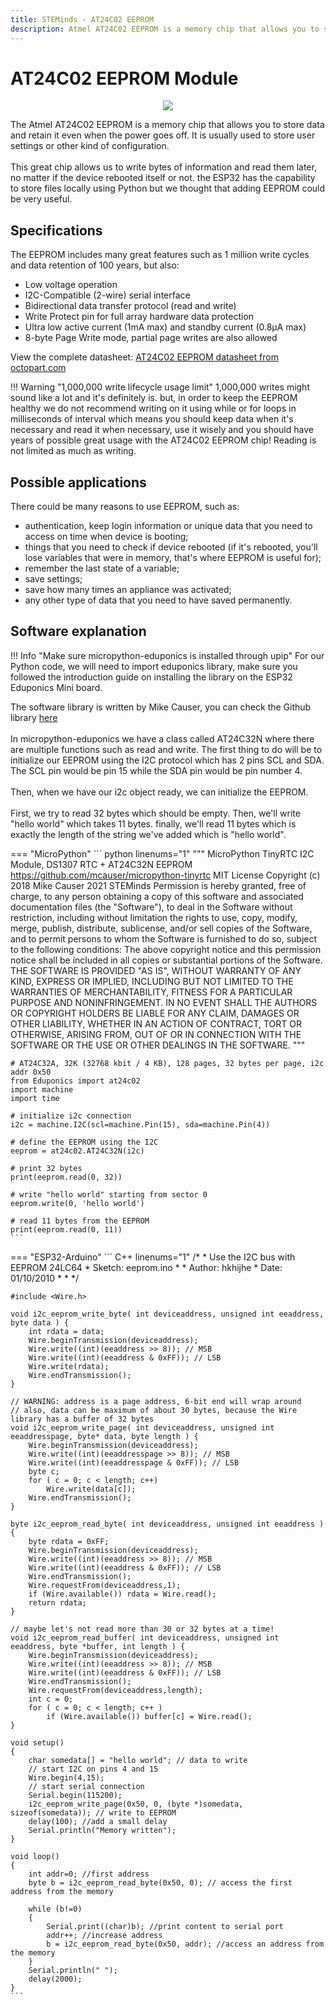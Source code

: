 ```yaml
---
title: STEMinds - AT24C02 EEPROM
description: Atmel AT24C02 EEPROM is a memory chip that allows you to store data and retain it even when the power goes off. It is usually used to store user settings or other kind of configuration. This great chip allows us to write bytes of information and read them later, no matter if the device rebooted itself or not.
---
```


# AT24C02 EEPROM Module

<p align="center">
  <img src="https://cdn.steminds.com/docs/kits/eduponics_mini/AT24C02_EEPROM.jpg">
</p>

The Atmel AT24C02 EEPROM is a memory chip that allows you to store data and retain it even when the power goes off. It is usually used to store user settings or other kind of configuration.
<br/><br/>
This great chip allows us to write bytes of information and read them later, no matter if the device rebooted itself or not.
the ESP32 has the capability to store files locally using Python but we thought that adding EEPROM could be very useful.

## Specifications

The EEPROM includes many great features such as 1 million write cycles and data retention of 100 years, but also:

* Low voltage operation
* I2C-Compatible (2-wire) serial interface
* Bidirectional data transfer protocol (read and write)
* Write Protect pin for full array hardware data protection
* Ultra low active current (1mA max) and standby current (0.8μA max)
* 8-byte Page Write mode, partial page writes are also allowed

View the complete datasheet: [AT24C02 EEPROM datasheet from octopart.com](https://datasheet.octopart.com/AT24C02D-XHM-T-Microchip-datasheet-25361987.pdf)

!!! Warning "1,000,000 write lifecycle usage limit"
    1,000,000 writes might sound like a lot and it's definitely is. but, in order to keep the EEPROM healthy we do not recommend writing on it using while or for loops in milliseconds of interval which means you should keep data when it's necessary and read it when necessary, use it wisely and you should have years of possible great usage with the AT24C02 EEPROM chip!
    Reading is not limited as much as writing.

## Possible applications

There could be many reasons to use EEPROM, such as:

* authentication, keep login information or unique data that you need to access on time when device is booting;
* things that you need to check if device rebooted (if it's rebooted, you'll lose variables that were in memory, that's where EEPROM is useful for);
* remember the last state of a variable;
* save settings;
* save how many times an appliance was activated;
* any other type of data that you need to have saved permanently.

## Software explanation

!!! Info "Make sure micropython-eduponics is installed through upip"
    For our Python code, we will need to import eduponics library, make sure you followed the introduction guide on installing the library on the ESP32 Eduponics Mini board.

The software library is written by Mike Causer, you can check the Github library [here](https://github.com/mcauser/micropython-tinyrtc)
<br/><br/>
In micropython-eduponics we have a class called AT24C32N where there are multiple functions such as read and write.
The first thing to do will be to initialize our EEPROM using the I2C protocol which has 2 pins SCL and SDA.
The SCL pin would be pin 15 while the SDA pin would be pin number 4.
<br/><br/>
Then, when we have our i2c object ready, we can initialize the EEPROM.
<br/><br/>
First, we try to read 32 bytes which should be empty. Then, we'll write "hello world" which takes 11 bytes.
finally, we'll read 11 bytes which is exactly the length of the string we've added which is "hello world".

=== "MicroPython"
    ``` python linenums="1"
    """
    MicroPython TinyRTC I2C Module, DS1307 RTC + AT24C32N EEPROM
    https://github.com/mcauser/micropython-tinyrtc
    MIT License
    Copyright (c) 2018 Mike Causer
                  2021 STEMinds
    Permission is hereby granted, free of charge, to any person obtaining a copy
    of this software and associated documentation files (the "Software"), to deal
    in the Software without restriction, including without limitation the rights
    to use, copy, modify, merge, publish, distribute, sublicense, and/or sell
    copies of the Software, and to permit persons to whom the Software is
    furnished to do so, subject to the following conditions:
    The above copyright notice and this permission notice shall be included in all
    copies or substantial portions of the Software.
    THE SOFTWARE IS PROVIDED "AS IS", WITHOUT WARRANTY OF ANY KIND, EXPRESS OR
    IMPLIED, INCLUDING BUT NOT LIMITED TO THE WARRANTIES OF MERCHANTABILITY,
    FITNESS FOR A PARTICULAR PURPOSE AND NONINFRINGEMENT. IN NO EVENT SHALL THE
    AUTHORS OR COPYRIGHT HOLDERS BE LIABLE FOR ANY CLAIM, DAMAGES OR OTHER
    LIABILITY, WHETHER IN AN ACTION OF CONTRACT, TORT OR OTHERWISE, ARISING FROM,
    OUT OF OR IN CONNECTION WITH THE SOFTWARE OR THE USE OR OTHER DEALINGS IN THE
    SOFTWARE.
    """

    # AT24C32A, 32K (32768 kbit / 4 KB), 128 pages, 32 bytes per page, i2c addr 0x50
    from Eduponics import at24c02
    import machine
    import time

    # initialize i2c connection
    i2c = machine.I2C(scl=machine.Pin(15), sda=machine.Pin(4))

    # define the EEPROM using the I2C
    eeprom = at24c02.AT24C32N(i2c)

    # print 32 bytes
    print(eeprom.read(0, 32))

    # write "hello world" starting from sector 0
    eeprom.write(0, 'hello world')

    # read 11 bytes from the EEPROM
    print(eeprom.read(0, 11))
    ```
=== "ESP32-Arduino"
    ``` C++ linenums="1"
    /*
      *  Use the I2C bus with EEPROM 24LC64
      *  Sketch:    eeprom.ino
      *
      *  Author: hkhijhe
      *  Date: 01/10/2010
      *
      *
      */

    #include <Wire.h>

    void i2c_eeprom_write_byte( int deviceaddress, unsigned int eeaddress, byte data ) {
        int rdata = data;
        Wire.beginTransmission(deviceaddress);
        Wire.write((int)(eeaddress >> 8)); // MSB
        Wire.write((int)(eeaddress & 0xFF)); // LSB
        Wire.write(rdata);
        Wire.endTransmission();
    }

    // WARNING: address is a page address, 6-bit end will wrap around
    // also, data can be maximum of about 30 bytes, because the Wire library has a buffer of 32 bytes
    void i2c_eeprom_write_page( int deviceaddress, unsigned int eeaddresspage, byte* data, byte length ) {
        Wire.beginTransmission(deviceaddress);
        Wire.write((int)(eeaddresspage >> 8)); // MSB
        Wire.write((int)(eeaddresspage & 0xFF)); // LSB
        byte c;
        for ( c = 0; c < length; c++)
            Wire.write(data[c]);
        Wire.endTransmission();
    }

    byte i2c_eeprom_read_byte( int deviceaddress, unsigned int eeaddress ) {
        byte rdata = 0xFF;
        Wire.beginTransmission(deviceaddress);
        Wire.write((int)(eeaddress >> 8)); // MSB
        Wire.write((int)(eeaddress & 0xFF)); // LSB
        Wire.endTransmission();
        Wire.requestFrom(deviceaddress,1);
        if (Wire.available()) rdata = Wire.read();
        return rdata;
    }

    // maybe let's not read more than 30 or 32 bytes at a time!
    void i2c_eeprom_read_buffer( int deviceaddress, unsigned int eeaddress, byte *buffer, int length ) {
        Wire.beginTransmission(deviceaddress);
        Wire.write((int)(eeaddress >> 8)); // MSB
        Wire.write((int)(eeaddress & 0xFF)); // LSB
        Wire.endTransmission();
        Wire.requestFrom(deviceaddress,length);
        int c = 0;
        for ( c = 0; c < length; c++ )
            if (Wire.available()) buffer[c] = Wire.read();
    }

    void setup()
    {
        char somedata[] = "hello world"; // data to write
        // start I2C on pins 4 and 15
        Wire.begin(4,15);
        // start serial connection
        Serial.begin(115200);
        i2c_eeprom_write_page(0x50, 0, (byte *)somedata, sizeof(somedata)); // write to EEPROM
        delay(100); //add a small delay
        Serial.println("Memory written");
    }

    void loop()
    {
        int addr=0; //first address
        byte b = i2c_eeprom_read_byte(0x50, 0); // access the first address from the memory

        while (b!=0)
        {
            Serial.print((char)b); //print content to serial port
            addr++; //increase address
            b = i2c_eeprom_read_byte(0x50, addr); //access an address from the memory
        }
        Serial.println(" ");
        delay(2000);
    }
    ```
